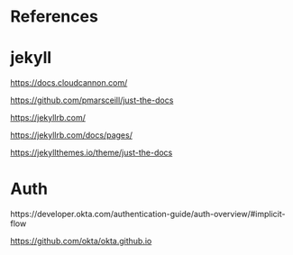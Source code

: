 # References

<h1>jekyll</h1>

https://docs.cloudcannon.com/

https://github.com/pmarsceill/just-the-docs

https://jekyllrb.com/

https://jekyllrb.com/docs/pages/

https://jekyllthemes.io/theme/just-the-docs


<h1>Auth</h1>
https://developer.okta.com/authentication-guide/auth-overview/#implicit-flow

https://github.com/okta/okta.github.io

